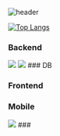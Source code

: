 <!--타이틀 부분-->
![header](https://capsule-render.vercel.app/api?type=venom&color=auto&height=300&section=header&text=wonhy2ok`s%20Github&fontSize=90)

<!--Language Card Layout-->
[![Top Langs](https://github-readme-stats.vercel.app/api/top-langs/?username=wonhy2ok&layout=donut)](https://github.com/anuraghazra/github-readme-stats)

<!--skill-->
### Backend
<img src="https://img.shields.io/badge/Spring-000000.svg?style=for-the-badge&logo=Spring&logoColor=6DB33F" />
<img src="https://img.shields.io/badge/apachekafka-000000.svg?style=for-the-badge&logo=apache%20Kafka&logoColor=231F20" />
### DB

### Frontend

### Mobile
<img src="https://img.shields.io/badge/flutter-000000.svg?style=for-the-badge&logo=flutter&logoColor=02569B" />
### 
<!--
## Hi there 👋
**wonhy2ok/wonhy2ok** is a ✨ _special_ ✨ repository because its `README.md` (this file) appears on your GitHub profile.

Here are some ideas to get you started:

- 🔭 I’m currently working on ...
- 🌱 I’m currently learning ...
- 👯 I’m looking to collaborate on ...
- 🤔 I’m looking for help with ...
- 💬 Ask me about ...
- 📫 How to reach me: ...
- 😄 Pronouns: ...
- ⚡ Fun fact: ...
-->
